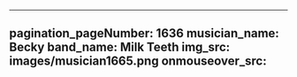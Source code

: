------
pagination_pageNumber: 1636
musician_name: Becky
band_name: Milk Teeth
img_src: images/musician1665.png
onmouseover_src: 
------